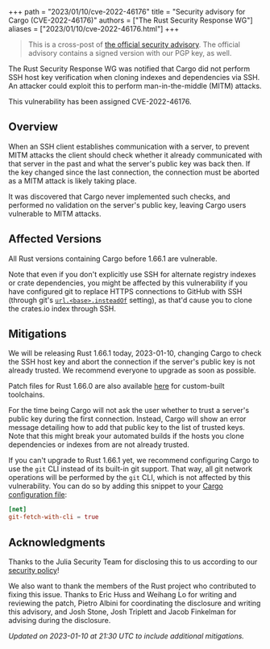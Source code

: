 +++
path = "2023/01/10/cve-2022-46176"
title = "Security advisory for Cargo (CVE-2022-46176)"
authors = ["The Rust Security Response WG"]
aliases = ["2023/01/10/cve-2022-46176.html"]
+++

> This is a cross-post of [the official security advisory][advisory]. The
> official advisory contains a signed version with our PGP key, as well.

[advisory]: https://groups.google.com/g/rustlang-security-announcements/c/v5cFFJ7T0RY

The Rust Security Response WG was notified that Cargo did not perform SSH host
key verification when cloning indexes and dependencies via SSH. An attacker
could exploit this to perform man-in-the-middle (MITM) attacks.

This vulnerability has been assigned CVE-2022-46176.

## Overview

When an SSH client establishes communication with a server, to prevent MITM
attacks the client should check whether it already communicated with that
server in the past and what the server's public key was back then. If the key
changed since the last connection, the connection must be aborted as a MITM
attack is likely taking place.

It was discovered that Cargo never implemented such checks, and performed no
validation on the server's public key, leaving Cargo users vulnerable to MITM
attacks.

## Affected Versions

All Rust versions containing Cargo before 1.66.1 are vulnerable.

Note that even if you don't explicitly use SSH for alternate registry indexes
or crate dependencies, you might be affected by this vulnerability if you have
configured git to replace HTTPS connections to GitHub with SSH (through git's
[`url.<base>.insteadOf`][1] setting), as that'd cause you to clone the
crates.io index through SSH.

## Mitigations

We will be releasing Rust 1.66.1 today, 2023-01-10, changing Cargo to check the
SSH host key and abort the connection if the server's public key is not already
trusted. We recommend everyone to upgrade as soon as possible.

Patch files for Rust 1.66.0 are also available [here][2] for custom-built
toolchains.

For the time being Cargo will not ask the user whether to trust a server's
public key during the first connection. Instead, Cargo will show an error
message detailing how to add that public key to the list of trusted keys. Note
that this might break your automated builds if the hosts you clone dependencies
or indexes from are not already trusted.

If you can't upgrade to Rust 1.66.1 yet, we recommend configuring Cargo to use
the `git` CLI instead of its built-in git support. That way, all git network
operations will be performed by the `git` CLI, which is not affected by this
vulnerability. You can do so by adding this snippet to your [Cargo
configuration file](https://doc.rust-lang.org/cargo/reference/config.html):

```toml
[net]
git-fetch-with-cli = true
```

## Acknowledgments

Thanks to the Julia Security Team for disclosing this to us according to our
[security policy][3]!

We also want to thank the members of the Rust project who contributed to fixing
this issue. Thanks to Eric Huss and Weihang Lo for writing and reviewing the
patch, Pietro Albini for coordinating the disclosure and writing this advisory,
and Josh Stone, Josh Triplett and Jacob Finkelman for advising during the
disclosure.

*Updated on 2023-01-10 at 21:30 UTC to include additional mitigations.*

[1]: https://git-scm.com/docs/git-config#Documentation/git-config.txt-urlltbasegtinsteadOf
[2]: https://github.com/rust-lang/wg-security-response/tree/main/patches/CVE-2022-46176
[3]: https://www.rust-lang.org/policies/security
